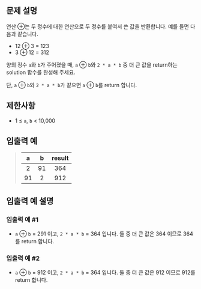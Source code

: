 ## 문제 설명
연산 ⊕는 두 정수에 대한 연산으로 두 정수를 붙여서 쓴 값을 반환합니다. 예를 들면 다음과 같습니다.

- 12 ⊕ 3 = 123
- 3 ⊕ 12 = 312

양의 정수 `a`와 `b`가 주어졌을 때, `a` ⊕ `b`와 `2 * a * b` 중 더 큰 값을 return하는 solution 함수를 완성해 주세요.

단, `a` ⊕ `b`와 `2 * a * b`가 같으면 `a` ⊕ `b`를 return 합니다.

## 제한사항
- 1 ≤ `a`, `b` < 10,000

## 입출력 예
> | a  | b  | result |
> |:--:|:--:|:------:|
> | 2  | 91 |  364   |
> | 91 | 2  |  912   |

## 입출력 예 설명
### 입출력 예 #1
- `a` ⊕ `b` = 291 이고, `2 * a * b` = 364 입니다. 둘 중 더 큰 값은 364 이므로 364를 return 합니다.

### 입출력 예 #2
- `a` ⊕ `b` = 912 이고, `2 * a * b` = 364 입니다. 둘 중 더 큰 값은 912 이므로 912를 return 합니다.